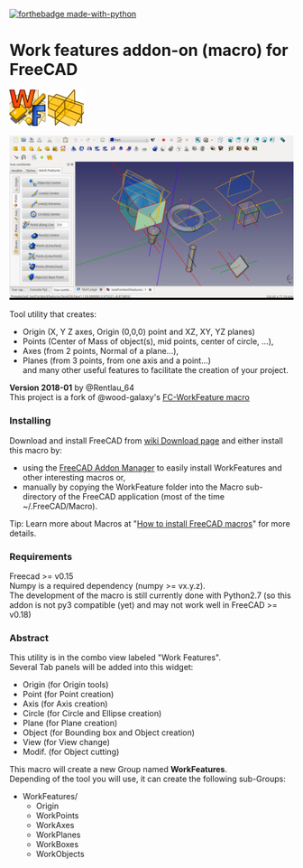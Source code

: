 [![forthebadge made-with-python](http://ForTheBadge.com/images/badges/made-with-python.svg)](https://www.python.org/)

# Work features addon-on (macro) for FreeCAD
<img src="./WorkFeature/Doc/Images/Documentation/Title/WF_icon3.png"> <img src="./WorkFeature/Doc/Images/Documentation/Title/WF_icon1.png"> 

<img src="./WorkFeature/Doc/Images/Documentation/Title/Title.png">

Tool utility that creates:
- Origin (X, Y Z axes, Origin (0,0,0) point and XZ, XY, YZ planes)
- Points (Center of Mass of object(s), mid points, center of circle, ...), 
- Axes (from 2 points, Normal of a plane...), 
- Planes (from 3 points, from one axis and a point...)  
and many other useful features to facilitate the creation of your project. 

**Version 2018-01** by @Rentlau_64  
This project is a fork of @wood-galaxy's [FC-WorkFeature macro](https://github.com/wood-galaxy/FC-WorkFeature)

### Installing
Download and install FreeCAD from [wiki Download page](http://www.freecadweb.org/wiki/Download) and either install this macro by: 
- using the [FreeCAD Addon Manager](https://freecadweb.org/wiki/Addon_Manager) to easily install WorkFeatures and other interesting macros or,
- manually by copying the WorkFeature folder into the Macro sub-directory of the FreeCAD application (most of the time ~/.FreeCAD/Macro).

Tip: Learn more about Macros at "[How to install FreeCAD macros](https://www.freecadweb.org/wiki/How_to_install_macros)" for more details.

### Requirements
Freecad >= v0.15  
Numpy is a required dependency (numpy >= vx.y.z).   
The development of the macro is still currently done with Python2.7 (so this addon is not py3 compatible (yet) and may not work well in FreeCAD >= v0.18)

### Abstract
This utility is in the combo view labeled "Work Features".  
Several Tab panels will be added into this widget:  
  - Origin (for Origin tools)
  - Point  (for Point creation)
  - Axis   (for Axis creation)
  - Circle (for Circle and Ellipse creation)
  - Plane  (for Plane creation)
  - Object (for Bounding box and Object creation)
  - View   (for View change)
  - Modif. (for Object cutting)
  

This macro will create a new Group named **WorkFeatures**.  
Depending of the tool you will use, it can create the following sub-Groups:  
- WorkFeatures/
  - Origin
  - WorkPoints
  - WorkAxes
  - WorkPlanes
  - WorkBoxes
  - WorkObjects
